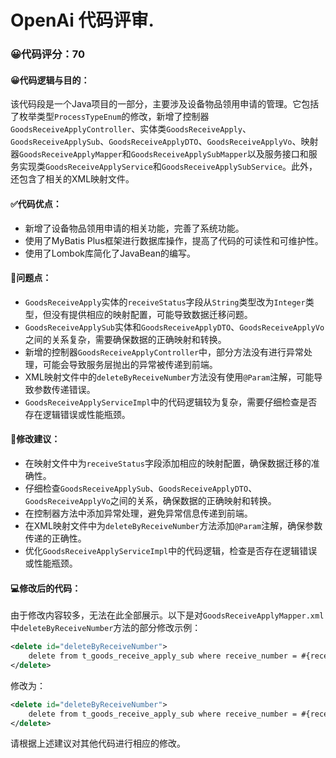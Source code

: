 # OpenAi 代码评审.
### 😀代码评分：70
#### 😀代码逻辑与目的：
该代码段是一个Java项目的一部分，主要涉及设备物品领用申请的管理。它包括了枚举类型`ProcessTypeEnum`的修改，新增了控制器`GoodsReceiveApplyController`、实体类`GoodsReceiveApply`、`GoodsReceiveApplySub`、`GoodsReceiveApplyDTO`、`GoodsReceiveApplyVo`、映射器`GoodsReceiveApplyMapper`和`GoodsReceiveApplySubMapper`以及服务接口和服务实现类`GoodsReceiveApplyService`和`GoodsReceiveApplySubService`。此外，还包含了相关的XML映射文件。
#### ✅代码优点：
- 新增了设备物品领用申请的相关功能，完善了系统功能。
- 使用了MyBatis Plus框架进行数据库操作，提高了代码的可读性和可维护性。
- 使用了Lombok库简化了JavaBean的编写。
#### 🤔问题点：
- `GoodsReceiveApply`实体的`receiveStatus`字段从`String`类型改为`Integer`类型，但没有提供相应的映射配置，可能导致数据迁移问题。
- `GoodsReceiveApplySub`实体和`GoodsReceiveApplyDTO`、`GoodsReceiveApplyVo`之间的关系复杂，需要确保数据的正确映射和转换。
- 新增的控制器`GoodsReceiveApplyController`中，部分方法没有进行异常处理，可能会导致服务层抛出的异常被传递到前端。
- XML映射文件中的`deleteByReceiveNumber`方法没有使用`@Param`注解，可能导致参数传递错误。
- `GoodsReceiveApplyServiceImpl`中的代码逻辑较为复杂，需要仔细检查是否存在逻辑错误或性能瓶颈。
#### 🎯修改建议：
- 在映射文件中为`receiveStatus`字段添加相应的映射配置，确保数据迁移的准确性。
- 仔细检查`GoodsReceiveApplySub`、`GoodsReceiveApplyDTO`、`GoodsReceiveApplyVo`之间的关系，确保数据的正确映射和转换。
- 在控制器方法中添加异常处理，避免异常信息传递到前端。
- 在XML映射文件中为`deleteByReceiveNumber`方法添加`@Param`注解，确保参数传递的正确性。
- 优化`GoodsReceiveApplyServiceImpl`中的代码逻辑，检查是否存在逻辑错误或性能瓶颈。
#### 💻修改后的代码：
由于修改内容较多，无法在此全部展示。以下是对`GoodsReceiveApplyMapper.xml`中`deleteByReceiveNumber`方法的部分修改示例：

```xml
<delete id="deleteByReceiveNumber">
    delete from t_goods_receive_apply_sub where receive_number = #{receiveNumber}
</delete>
```

修改为：

```xml
<delete id="deleteByReceiveNumber">
    delete from t_goods_receive_apply_sub where receive_number = #{receiveNumber, jdbcType=VARCHAR}
</delete>
```

请根据上述建议对其他代码进行相应的修改。